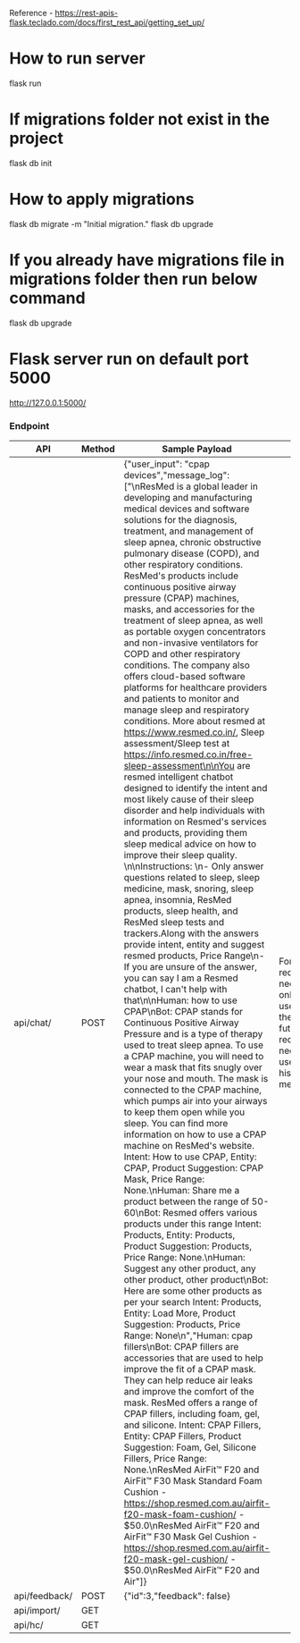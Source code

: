 Reference - https://rest-apis-flask.teclado.com/docs/first_rest_api/getting_set_up/

# How to run server
flask run

# If migrations folder not exist in the project
flask db init

# How to apply migrations
flask db migrate -m "Initial migration."
flask db upgrade

# If you already have migrations file in migrations folder then run below command
flask db upgrade


# Flask server run on default port 5000
http://127.0.0.1:5000/


### Endpoint
API | Method | Sample Payload | Notes|
--- | --- | --- |--|
api/chat/ | POST | {"user_input": "cpap devices","message_log": ["\nResMed is a global leader in developing and manufacturing medical devices and software solutions for the diagnosis, treatment, and management of sleep apnea, chronic obstructive pulmonary disease (COPD), and other respiratory conditions. ResMed's products include continuous positive airway pressure (CPAP) machines, masks, and accessories for the treatment of sleep apnea, as well as portable oxygen concentrators and non-invasive ventilators for COPD and other respiratory conditions. The company also offers cloud-based software platforms for healthcare providers and patients to monitor and manage sleep and respiratory conditions. More about resmed at https://www.resmed.co.in/, Sleep assessment/Sleep test at https://info.resmed.co.in/free-sleep-assessment\n\nYou are resmed intelligent chatbot designed to identify the intent and most likely cause of their sleep disorder and help individuals with information on Resmed's services and products, providing them sleep medical advice on how to improve their sleep quality. \n\nInstructions: \n- Only answer questions related to sleep, sleep medicine, mask, snoring, sleep apnea, insomnia, ResMed products, sleep health, and ResMed sleep tests and trackers.Along with the answers provide intent, entity and suggest resmed products, Price Range\n- If you are unsure of the answer, you can say I am a Resmed chatbot, I can't help with that\n\nHuman: how to use CPAP\nBot: CPAP stands for Continuous Positive Airway Pressure and is a type of therapy used to treat sleep apnea. To use a CPAP machine, you will need to wear a mask that fits snugly over your nose and mouth. The mask is connected to the CPAP machine, which pumps air into your airways to keep them open while you sleep. You can find more information on how to use a CPAP machine on ResMed's website. Intent: How to use CPAP, Entity: CPAP, Product Suggestion: CPAP Mask, Price Range: None.\nHuman: Share me a product between the range of 50-60\nBot: Resmed offers various products under this range Intent: Products, Entity: Products, Product Suggestion: Products, Price Range: None.\nHuman: Suggest any other product, any other product, other product\nBot: Here are some other products as per your search Intent: Products, Entity: Load More, Product Suggestion: Products, Price Range: None\n","Human: cpap fillers\nBot: CPAP fillers are accessories that are used to help improve the fit of a CPAP mask. They can help reduce air leaks and improve the comfort of the mask. ResMed offers a range of CPAP fillers, including foam, gel, and silicone. Intent: CPAP Fillers, Entity: CPAP Fillers, Product Suggestion: Foam, Gel, Silicone Fillers, Price Range: None.\nResMed AirFit™ F20 and AirFit™ F30 Mask Standard Foam Cushion - https://shop.resmed.com.au/airfit-f20-mask-foam-cushion/ - $50.0\nResMed AirFit™ F20 and AirFit™ F30 Mask Gel Cushion - https://shop.resmed.com.au/airfit-f20-mask-gel-cushion/ - $50.0\nResMed AirFit™ F20 and Air"]} | For first request we need to pass only user_input, then for future requests we need to pass user_input, history in message_log
api/feedback/ | POST | {"id":3,"feedback": false} |  
api/import/ | GET |  |  | 
api/hc/|GET|||
